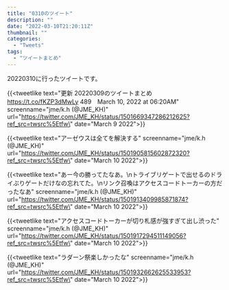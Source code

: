 ```yaml
---
title: "0310のツイート"
description: ""
date: "2022-03-10T21:20:11Z"
thumbnail: ""
categories:
  - "Tweets"
tags:
  - "ツイートまとめ"
---
```

20220310に行ったツイートです。
<!--more-->
{{<tweetlike text=\"更新 20220309のツイートまとめ https://t.co/fKZP3dMwLy 489　March 10, 2022 at 06:20AM\" screenname=\"jme/k.h (@JME_KH)\" url=\"https://twitter.com/JME_KH/status/1501669347286212625?ref_src=twsrc%5Etfw\" date=\"March 9 2022\">}}

{{<tweetlike text=\"アーゼウスは全てを解決する\" screenname=\"jme/k.h (@JME_KH)\" url=\"https://twitter.com/JME_KH/status/1501905815602872320?ref_src=twsrc%5Etfw\" date=\"March 10 2022\">}}

{{<tweetlike text=\"あー今の勝ってたなあ。\nトライブリゲートで出せるのドライぶりゲートだけなの忘れてた。\nリンク召喚はアクセスコードトーカーの方だったなあ\" screenname=\"jme/k.h (@JME_KH)\" url=\"https://twitter.com/JME_KH/status/1501913409985871874?ref_src=twsrc%5Etfw\" date=\"March 10 2022\">}}

{{<tweetlike text=\"アクセスコードトーカーが切り札感が強すぎて出し渋った\" screenname=\"jme/k.h (@JME_KH)\" url=\"https://twitter.com/JME_KH/status/1501917294511149056?ref_src=twsrc%5Etfw\" date=\"March 10 2022\">}}

{{<tweetlike text=\"ラダーン祭楽しかったな\" screenname=\"jme/k.h (@JME_KH)\" url=\"https://twitter.com/JME_KH/status/1501932662625533953?ref_src=twsrc%5Etfw\" date=\"March 10 2022\">}}

